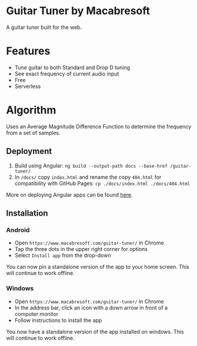 # Guitar Tuner by Macabresoft

A guitar tuner built for the web.

# Features

* Tune guitar to both Standard and Drop D tuning
* See exact frequency of current audio input
* Free
* Serverless

# Algorithm

Uses an Average Magnitude Difference Function to determine the frequency from a set of samples.

## Deployment

1. Build using Angular: `ng build --output-path docs --base-href /guitar-tuner/`
2. In `/docs/` copy `index.html` and rename the copy `404.html` for compatibility with GitHub Pages: `cp ./docs/index.html ./docs/404.html`

More on deploying Angular apps can be found [here](https://angular.io/guide/deployment).

## Installation

### Android

* Open `https://www.macabresoft.com/guitar-tuner/` in Chrome
* Tap the three dots in the upper right corner for options
* Select `Install app` from the drop-down

You can now pin a standalone version of the app to your home screen. This will continue to work offline.

### Windows
* Open `https://www.macabresoft.com/guitar-tuner/` in Chrome
* In the address bar, click an icon with a down arrow in front of a computer monitor
* Follow instructions to install the app

You now have a standalone version of the app installed on windows. This will continue to work offline.